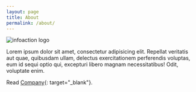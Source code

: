 ```yaml
---
layout: page
title: About
permalink: /about/
---
```

![infoaction logo]({{site.baseurl}}/images/infoaction-weblogo.png)

<div class="mt50"></div>

Lorem ipsum dolor sit amet, consectetur adipisicing elit. Repellat veritatis aut quae, quibusdam ullam, delectus exercitationem perferendis voluptas, eum id sequi optio qui, excepturi libero magnam necessitatibus! Odit, voluptate enim.

Read [Company](http://www.infoaction.nl){: target="_blank"}. 